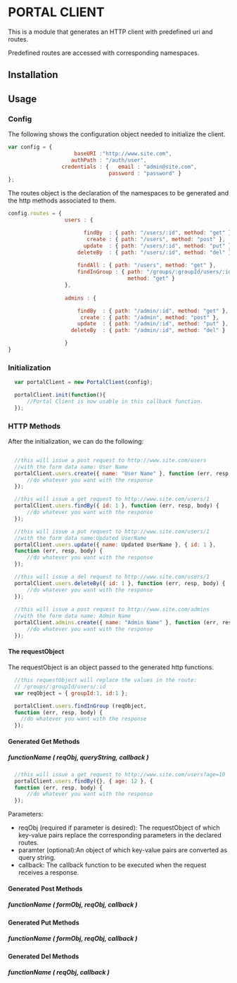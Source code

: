 # PORTAL CLIENT

This is a module that generates an HTTP client with predefined uri and
routes.

Predefined routes are accessed with corresponding namespaces.

## Installation

## Usage

### Config
The following shows the configuration object needed to initialize the
client.

```javascript
var config = {
                     baseURI :"http://www.site.com",
                    authPath : "/auth/user",
                 credentials : {   email : "admin@site.com",
                                password : "password" }
};
```

The routes object is the declaration of the namespaces to be generated
and the http methods associated to them.
```javascript
config.routes = {
                  users : {

                        findBy  : { path: "/users/:id", method: "get" },
                         create : { path: "/users", method: "post" },
                        update  : { path: "/users/:id", method: "put" },
                      deleteBy  : { path: "/users/:id", method: "del" },
                    
                      findAll : { path: "/users", method: "get" },
                      findInGroup : { path: "/groups/:groupId/users/:id",
                                      method: "get" }
                  },
            
                  admins : {

                      findBy  : { path: "/admin/:id", method: "get" },
                       create : { path: "/admin", method: "post" },
                      update  : { path: "/admin/:id", method: "put" },
                    deleteBy  : { path: "/admin/:id", method: "del" }

                  }
}
```
### Initialization
```javascript
  var portalClient = new PortalClient(config);

  portalClient.init(function(){
      //Portal Client is now usable in this callback function.
  });
```
### HTTP Methods
After the initialization, we can do the following:
```javascript

  //this will issue a post request to http://www.site.com/users
  //with the form data name: User Name
  portalClient.users.create({ name: "User Name" }, function (err, resp, body) {
      //do whatever you want with the response
  });

  //this will issue a get request to http://www.site.com/users/1
  portalClient.users.findBy({ id: 1 }, function (err, resp, body) {
      //do whatever you want with the response
  });

  //this will issue a put request to http://www.site.com/users/1
  //with the form data name:Updated UserName
  portalClient.users.update({ name: Updated UserName }, { id: 1 }, 
  function (err, resp, body) {
      //do whatever you want with the response
  });

  //this will issue a del request to http://www.site.com/users/1
  portalClient.users.deleteBy({ id: 1 }, function (err, resp, body) {
      //do whatever you want with the response
  });
 
  //this will issue a post request to http://www.site.com/admins
  //with the form data name: Admin Name
  portalClient.admins.create({ name: "Admin Name" }, function (err, resp, body) {
      //do whatever you want with the response
  });
```

#### The requestObject
The requestObject is an object passed to the generated http functions.
```javascript
  //this requestObject will replace the values in the route:
  // /groups/:groupId/users/:id
  var reqObject = { groupId:1, id:1 };

  portalClient.users.findInGroup (reqObject, 
  function (err, resp, body) {
    //do whatever you want with the response
  });

```
#### Generated Get Methods
#####  functionName ( reqObj, queryString, callback )
```javascript
  //this will issue a get request to http://www.site.com/users?age=10
  portalClient.users.findBy({}, { age: 12 }, {
  function (err, resp, body) {
      //do whatever you want with the response
  });
```
Parameters:
+ reqObj (required if parameter is desired): The requestObject of which
 key-value pairs replace the corresponding parameters in the declared
routes.
+ paramter (optional):An object of which key-value pairs are converted as
 query string.
+ callback: The callback function to be executed when the request
 receives a response.
#### Generated Post Methods
#####  functionName ( formObj, reqObj, callback )

#### Generated Put Methods
##### functionName ( formObj, reqObj, callback )

#### Generated Del Methods
##### functionName ( reqObj, callback )
